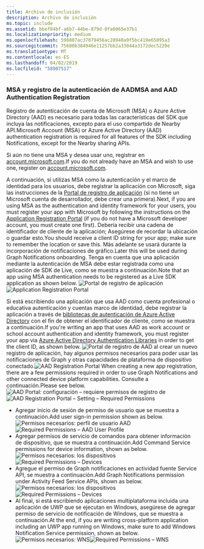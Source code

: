 ```yaml
---
title: Archivo de inclusión
description: Archivo de inclusión
ms.topic: include
ms.assetid: bbef84bf-a6b7-44be-879d-0fa6065e37b1
ms.localizationpriority: medium
ms.openlocfilehash: 598807ac37079456ac28948a9f5bc419e65095a3
ms.sourcegitcommit: 75680b384946e11257bb2a33044a3172dec5220e
ms.translationtype: MT
ms.contentlocale: es-ES
ms.lasthandoff: 04/02/2019
ms.locfileid: "58907517"
---
```

### <a name="msa-and-aad-authentication-registration"></a><span data-ttu-id="423db-103">MSA y registro de la autenticación de AAD</span><span class="sxs-lookup"><span data-stu-id="423db-103">MSA and AAD Authentication Registration</span></span>

<span data-ttu-id="423db-104">Registro de autenticación de cuenta de Microsoft (MSA) o Azure Active Directory (AAD) es necesario para todas las características del SDK que incluya las notificaciones, excepto para el uso compartido de Nearby API.</span><span class="sxs-lookup"><span data-stu-id="423db-104">Microsoft Account (MSA) or Azure Active Directory (AAD) authentication registration is required for all features of the SDK including Notifications, except for the Nearby sharing APIs.</span></span> 

<span data-ttu-id="423db-105">Si aún no tiene una MSA y desea usar uno, registrar en [account.microsoft.com](https://account.microsoft.com/account).</span><span class="sxs-lookup"><span data-stu-id="423db-105">If you do not already have an MSA and wish to use one, register on [account.microsoft.com](https://account.microsoft.com/account).</span></span>

<span data-ttu-id="423db-106">A continuación, si utilizas MSA como la autenticación y el marco de identidad para los usuarios, debe registrar la aplicación con Microsoft, siga las instrucciones de la [Portal de registro de aplicación](https://apps.dev.microsoft.com/) (si no tiene un Microsoft cuenta de desarrollador, debe crear una primera).</span><span class="sxs-lookup"><span data-stu-id="423db-106">Next, if you are using MSA as the authentication and identity framework for your users, you must register your app with Microsoft by following the instructions on the [Application Registration Portal](https://apps.dev.microsoft.com/) (if you do not have a Microsoft developer account, you must create one first).</span></span> <span data-ttu-id="423db-107">Debería recibir una cadena de identificador de cliente de la aplicación; Asegúrese de recordar la ubicación o guardar esto.</span><span class="sxs-lookup"><span data-stu-id="423db-107">You should receive a client ID string for your app; make sure to remember the location or save this.</span></span> <span data-ttu-id="423db-108">Más adelante se usará durante la incorporación de notificaciones de gráfico.</span><span class="sxs-lookup"><span data-stu-id="423db-108">Later this will be used during Graph Notifications onboarding.</span></span> <span data-ttu-id="423db-109">Tenga en cuenta que una aplicación mediante la autenticación de MSA debe estar registrada como una aplicación de SDK de Live, como se muestra a continuación.</span><span class="sxs-lookup"><span data-stu-id="423db-109">Note that an app using MSA authentication needs to be registered as a Live SDK application as shown below.</span></span>
<span data-ttu-id="423db-110">![Portal de registro de aplicación](../../notifications/media/msa_app_registration/app_registration_portal.png)</span><span class="sxs-lookup"><span data-stu-id="423db-110">![Application Registration Portal](../../notifications/media/msa_app_registration/app_registration_portal.png)</span></span>

<span data-ttu-id="423db-111">Si está escribiendo una aplicación que usa AAD como cuenta profesional o educativa autenticación y cuentas marco de identidad, debe registrar la aplicación a través de [bibliotecas de autenticación de Azure Active Directory](https://docs.microsoft.com/azure/active-directory/develop/active-directory-authentication-libraries) con el fin de obtener el identificador de cliente, como se muestra a continuación.</span><span class="sxs-lookup"><span data-stu-id="423db-111">If you're writing an app that uses AAD as work account or school account authentication and identity framework, you must register your app via [Azure Active Directory Authentication Libraries](https://docs.microsoft.com/azure/active-directory/develop/active-directory-authentication-libraries) in order to get the client ID, as shown below.</span></span> 
 <span data-ttu-id="423db-112">![Portal de registro de AAD](../../notifications/media/aad_registration_portal/aad_registration_portal.png) al crear un nuevo registro de aplicación, hay algunos permisos necesarios para poder usar las notificaciones de Graph y otras capacidades de plataforma de dispositivo conectado.</span><span class="sxs-lookup"><span data-stu-id="423db-112">![AAD Registration Portal](../../notifications/media/aad_registration_portal/aad_registration_portal.png) When creating a new app registration, there are a few permissions required in order to use Graph Notifications and other connected device platform capabilities.</span></span> <span data-ttu-id="423db-113">Consulte a continuación.</span><span class="sxs-lookup"><span data-stu-id="423db-113">Please see below.</span></span> 
<span data-ttu-id="423db-114">![AAD Portal: configuración – requiere permisos de registro de](../../notifications/media/aad_registration_portal/aad_registration_portal_permissions.png)</span><span class="sxs-lookup"><span data-stu-id="423db-114">![AAD Registration Portal – Setting – Required Permissions](../../notifications/media/aad_registration_portal/aad_registration_portal_permissions.png)</span></span>
* <span data-ttu-id="423db-115">Agregar inicio de sesión de permiso de usuario que se muestra a continuación.</span><span class="sxs-lookup"><span data-stu-id="423db-115">Add user sign-in permission shown as below.</span></span>
<span data-ttu-id="423db-116">![Permisos necesarios: perfil de usuario AAD](../../notifications/media/aad_registration_portal/permissions_1_user.png)</span><span class="sxs-lookup"><span data-stu-id="423db-116">![Required Permissions – AAD User Profile](../../notifications/media/aad_registration_portal/permissions_1_user.png)</span></span>
* <span data-ttu-id="423db-117">Agregar permisos de servicio de comandos para obtener información de dispositivo, que se muestra a continuación.</span><span class="sxs-lookup"><span data-stu-id="423db-117">Add Command Service permissions for device information, shown as below.</span></span>
<span data-ttu-id="423db-118">![Permisos necesarios: los dispositivos](../../notifications/media/aad_registration_portal/permissions_2_devices.png)</span><span class="sxs-lookup"><span data-stu-id="423db-118">![Required Permissions – Devices](../../notifications/media/aad_registration_portal/permissions_2_devices.png)</span></span>
* <span data-ttu-id="423db-119">Agregue el permiso de Graph notificaciones en actividad fuente Service API, se muestra a continuación.</span><span class="sxs-lookup"><span data-stu-id="423db-119">Add Graph Notifications permission under Activity Feed Service APIs, shown as below.</span></span>
<span data-ttu-id="423db-120">![Permisos necesarios: los dispositivos](../../notifications/media/aad_registration_portal/permissions_3_graph_notifications.png)</span><span class="sxs-lookup"><span data-stu-id="423db-120">![Required Permissions – Devices](../../notifications/media/aad_registration_portal/permissions_3_graph_notifications.png)</span></span>
* <span data-ttu-id="423db-121">Al final, si está escribiendo aplicaciones multiplataforma incluida una aplicación de UWP que se ejecutan en Windows, asegúrese de agregar permiso de servicio de notificación de Windows, que se muestra a continuación.</span><span class="sxs-lookup"><span data-stu-id="423db-121">At the end, if you are writing cross-platform application including an UWP app running on Windows, make sure to add Windows Notification Service permission, shown as below.</span></span> 
<span data-ttu-id="423db-122">![Permisos necesarios: WNS](../../notifications/media/aad_registration_portal/permissions_4_wns_push.png)</span><span class="sxs-lookup"><span data-stu-id="423db-122">![Required Permissions – WNS](../../notifications/media/aad_registration_portal/permissions_4_wns_push.png)</span></span>

